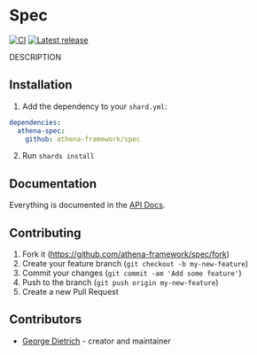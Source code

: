 # Spec

[![CI](https://github.com/athena-framework/spec/workflows/CI/badge.svg)](https://github.com/athena-framework/spec/actions?query=workflow%3ACI)
[![Latest release](https://img.shields.io/github/release/athena-framework/spec.svg)](https://github.com/athena-framework/spec/releases)

DESCRIPTION

## Installation

1. Add the dependency to your `shard.yml`:

```yaml
dependencies:
  athena-spec:
    github: athena-framework/spec
```

2. Run `shards install`

## Documentation

Everything is documented in the [API Docs](https://athena-framework.github.io/spec/Athena/Spec.html).

## Contributing

1. Fork it (https://github.com/athena-framework/spec/fork)
2. Create your feature branch (`git checkout -b my-new-feature`)
3. Commit your changes (`git commit -am 'Add some feature'`)
4. Push to the branch (`git push origin my-new-feature`)
5. Create a new Pull Request

## Contributors

- [George Dietrich](https://github.com/blacksmoke16) - creator and maintainer
